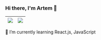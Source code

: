 ### Hi there, I'm Artem 👋
| <img align="center" src="https://github-readme-stats.vercel.app/api?username=artemmatiushenko1&count_private=true&show_icons=true&hide_border=true" /> | <img align="center" src="https://github-readme-stats.vercel.app/api/top-langs/?username=artemmatiushenko1&layout=compact&hide_border=true&langs_count=10" /> |
| ------------- | ------------- |

 🌱 I’m currently learning React.js, JavaScript
